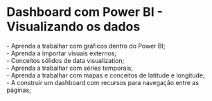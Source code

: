 <h1>Dashboard com Power BI - Visualizando os dados</h1>
<p>
- Aprenda a trabalhar com gráficos dentro do Power BI;<br>
- Aprenda a importar visuais externos;<br>
- Conceitos sólidos de data visualization;<br>
- Aprenda a trabalhar com séries temporais;<br>
- Aprenda a trabalhar com mapas e conceitos de latitude e longitude;<br>
- A construir um dashboard com recursos para navegação entre as páginas;<br></p>